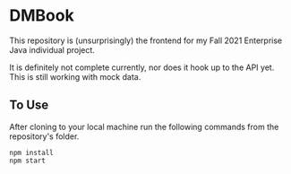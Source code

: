 # DMBook

This repository is (unsurprisingly) the frontend for my Fall 2021 Enterprise Java individual project.

It is definitely not complete currently, nor does it hook up to the API yet. This is still working with mock data.

## To Use

After cloning to your local machine run the following commands from the repository's folder.

```
npm install
npm start
```
